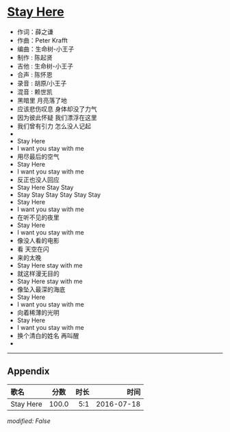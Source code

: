 # [Stay Here](https://music.163.com/song?id=421148955)

* 作词：薛之谦
* 作曲：Peter Krafft
* 编曲：生命树-小王子
* 制作 : 陈起贤
* 吉他 : 生命树-小王子
* 合声 : 陈怀恩
* 录音 : 胡原/小王子
* 混音 : 赖世凯
* 黑暗里 月亮落了地
* 应该悲伤叹息 身体却没了力气
* 因为彼此怀疑 我们漂浮在这里
* 我们曾有引力 怎么没人记起
* 
* Stay Here
* I want you stay with me
* 用尽最后的空气
* Stay Here
* I want you stay with me
* 反正也没人回应
* Stay Here   Stay  Stay
* Stay  Stay  Stay  Stay  Stay  Stay
* Stay Here
* I want you stay with me
* 在听不见的夜里
* Stay Here
* I want you stay with me
* 像没人看的电影
* 看 天空在闪
* 来的太晚
* Stay Here  stay with me
* 就这样漫无目的
* Stay Here  stay with me
* 像坠入最深的海底
* Stay Here
* I want you stay with me
* 向着稀薄的光明
* Stay Here
* I want you stay with me
* 换个清白的姓名 再叫醒
* 


---

## Appendix

|歌名|分数|时长|时间|
|:---|:---:|---:|---:|
|Stay Here|100.0|5:1|2016-07-18

*modified: False*